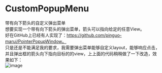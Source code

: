 # CustomPopupMenu
带有向下箭头的自定义弹出菜单<br/>
想要实现一个带有向下箭头的弹出菜单，箭头可以指向给定的任意View。<br/>
好在GitHub上已经有人实现了：https://github.com/pinguo-marui/PointerPopupWindow。<br/>
只是还是不能满足我的要求，我需要弹出菜单能够自定义layout，能够响应点击，并且弹出框的箭头向下指向目标的的view，上上面的代码稍稍做了一下改造，效果如下：<br/>
![image](/CustomPopupMenu/blob/master/ppw-sample/screenshot/custom_poupmenu.gif)

